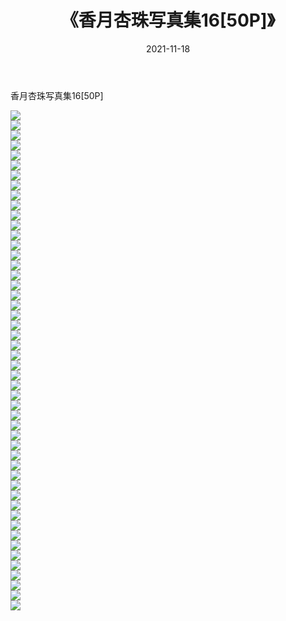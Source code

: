 ﻿---
layout: post
title:  《香月杏珠写真集16[50P]》
date:   2021-11-18
img: http://img.660000.xyz/Sharelink/性感/2021/香月杏珠写真集16[50P]/000.jpg
categories: [美女, 清纯, 唯美]
---

香月杏珠写真集16[50P]

  ![](http://img.660000.xyz/Sharelink/性感/2021/香月杏珠写真集16[50P]/001.jpg) <br> ![](http://img.660000.xyz/Sharelink/性感/2021/香月杏珠写真集16[50P]/002.jpg) <br> ![](http://img.660000.xyz/Sharelink/性感/2021/香月杏珠写真集16[50P]/003.jpg) <br> ![](http://img.660000.xyz/Sharelink/性感/2021/香月杏珠写真集16[50P]/004.jpg) <br> ![](http://img.660000.xyz/Sharelink/性感/2021/香月杏珠写真集16[50P]/005.jpg) <br> ![](http://img.660000.xyz/Sharelink/性感/2021/香月杏珠写真集16[50P]/006.jpg) <br> ![](http://img.660000.xyz/Sharelink/性感/2021/香月杏珠写真集16[50P]/007.jpg) <br> ![](http://img.660000.xyz/Sharelink/性感/2021/香月杏珠写真集16[50P]/008.jpg) <br> ![](http://img.660000.xyz/Sharelink/性感/2021/香月杏珠写真集16[50P]/009.jpg) <br> ![](http://img.660000.xyz/Sharelink/性感/2021/香月杏珠写真集16[50P]/010.jpg) <br> ![](http://img.660000.xyz/Sharelink/性感/2021/香月杏珠写真集16[50P]/011.jpg) <br> ![](http://img.660000.xyz/Sharelink/性感/2021/香月杏珠写真集16[50P]/012.jpg) <br> ![](http://img.660000.xyz/Sharelink/性感/2021/香月杏珠写真集16[50P]/013.jpg) <br> ![](http://img.660000.xyz/Sharelink/性感/2021/香月杏珠写真集16[50P]/014.jpg) <br> ![](http://img.660000.xyz/Sharelink/性感/2021/香月杏珠写真集16[50P]/015.jpg) <br> ![](http://img.660000.xyz/Sharelink/性感/2021/香月杏珠写真集16[50P]/016.jpg) <br> ![](http://img.660000.xyz/Sharelink/性感/2021/香月杏珠写真集16[50P]/017.jpg) <br> ![](http://img.660000.xyz/Sharelink/性感/2021/香月杏珠写真集16[50P]/018.jpg) <br> ![](http://img.660000.xyz/Sharelink/性感/2021/香月杏珠写真集16[50P]/019.jpg) <br> ![](http://img.660000.xyz/Sharelink/性感/2021/香月杏珠写真集16[50P]/020.jpg) <br> ![](http://img.660000.xyz/Sharelink/性感/2021/香月杏珠写真集16[50P]/021.jpg) <br> ![](http://img.660000.xyz/Sharelink/性感/2021/香月杏珠写真集16[50P]/022.jpg) <br> ![](http://img.660000.xyz/Sharelink/性感/2021/香月杏珠写真集16[50P]/023.jpg) <br> ![](http://img.660000.xyz/Sharelink/性感/2021/香月杏珠写真集16[50P]/024.jpg) <br> ![](http://img.660000.xyz/Sharelink/性感/2021/香月杏珠写真集16[50P]/025.jpg) <br> ![](http://img.660000.xyz/Sharelink/性感/2021/香月杏珠写真集16[50P]/026.jpg) <br> ![](http://img.660000.xyz/Sharelink/性感/2021/香月杏珠写真集16[50P]/027.jpg) <br> ![](http://img.660000.xyz/Sharelink/性感/2021/香月杏珠写真集16[50P]/028.jpg) <br> ![](http://img.660000.xyz/Sharelink/性感/2021/香月杏珠写真集16[50P]/029.jpg) <br> ![](http://img.660000.xyz/Sharelink/性感/2021/香月杏珠写真集16[50P]/030.jpg) <br> ![](http://img.660000.xyz/Sharelink/性感/2021/香月杏珠写真集16[50P]/031.jpg) <br> ![](http://img.660000.xyz/Sharelink/性感/2021/香月杏珠写真集16[50P]/032.jpg) <br> ![](http://img.660000.xyz/Sharelink/性感/2021/香月杏珠写真集16[50P]/033.jpg) <br> ![](http://img.660000.xyz/Sharelink/性感/2021/香月杏珠写真集16[50P]/034.jpg) <br> ![](http://img.660000.xyz/Sharelink/性感/2021/香月杏珠写真集16[50P]/035.jpg) <br> ![](http://img.660000.xyz/Sharelink/性感/2021/香月杏珠写真集16[50P]/036.jpg) <br> ![](http://img.660000.xyz/Sharelink/性感/2021/香月杏珠写真集16[50P]/037.jpg) <br> ![](http://img.660000.xyz/Sharelink/性感/2021/香月杏珠写真集16[50P]/038.jpg) <br> ![](http://img.660000.xyz/Sharelink/性感/2021/香月杏珠写真集16[50P]/039.jpg) <br> ![](http://img.660000.xyz/Sharelink/性感/2021/香月杏珠写真集16[50P]/040.jpg) <br> ![](http://img.660000.xyz/Sharelink/性感/2021/香月杏珠写真集16[50P]/041.jpg) <br> ![](http://img.660000.xyz/Sharelink/性感/2021/香月杏珠写真集16[50P]/042.jpg) <br> ![](http://img.660000.xyz/Sharelink/性感/2021/香月杏珠写真集16[50P]/043.jpg) <br> ![](http://img.660000.xyz/Sharelink/性感/2021/香月杏珠写真集16[50P]/044.jpg) <br> ![](http://img.660000.xyz/Sharelink/性感/2021/香月杏珠写真集16[50P]/045.jpg) <br> ![](http://img.660000.xyz/Sharelink/性感/2021/香月杏珠写真集16[50P]/046.jpg) <br> ![](http://img.660000.xyz/Sharelink/性感/2021/香月杏珠写真集16[50P]/047.jpg) <br> ![](http://img.660000.xyz/Sharelink/性感/2021/香月杏珠写真集16[50P]/048.jpg) <br> ![](http://img.660000.xyz/Sharelink/性感/2021/香月杏珠写真集16[50P]/049.jpg) <br> ![](http://img.660000.xyz/Sharelink/性感/2021/香月杏珠写真集16[50P]/050.jpg) <br>